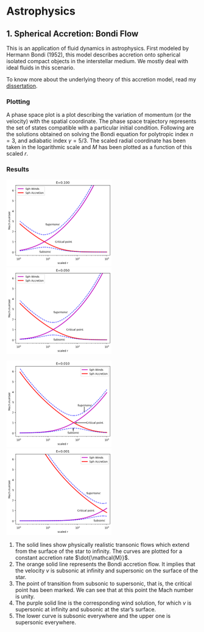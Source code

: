 # Astrophysics

## 1. Spherical Accretion: Bondi Flow

This is an application of fluid dynamics in astrophysics. First modeled by Hermann Bondi (1952), this model describes accretion onto spherical isolated compact objects in the interstellar medium. We mostly deal with ideal fluids in this scenario.

To know more about the underlying theory of this accretion model, read my [dissertation](https://drive.google.com/file/d/1L3fMdmTaXKchnCuUwuJwOysXASNPeJ9L/view). 

### Plotting

A phase space plot is a plot describing the variation of momentum (or the velocity) with the spatial coordinate. The phase space trajectory represents the set of states compatible with a particular initial condition. 
Following are the solutions obtained on solving the Bondi equation for polytropic index $n = 3$, and adiabatic index $\gamma = 5/3$. The scaled radial coordinate has been taken in the logarithmic scale and $M$ has been plotted as a function of this scaled $r$. 

### Results

<img src = "bondi_e=0.1.png" width = "277" height = "228">  &nbsp;&nbsp;&nbsp; <img src = "bondi_e=0.05.png" width = "277" height = "228">

<img src = "bondi_e=0.01.png" width = "277" height = "228">  &nbsp;&nbsp;&nbsp; <img src = "bondi_e=0.001.png" width = "277" height = "228">

1. The solid lines show physically realistic transonic flows which extend from the surface of the star to infinity. The curves are plotted for a constant accretion rate $\dot{\mathcal{M}}$.
2. The orange solid line represents the Bondi accretion flow. It implies that the velocity $v$ is subsonic at infinity and supersonic on the surface of the star.
3. The point of transition from subsonic to supersonic, that is, the critical point has been marked. We can see that at this point the Mach number is unity.
4. The purple solid line is the corresponding wind solution, for which $v$ is supersonic at infinity and subsonic at the star’s surface.
5. The lower curve is subsonic everywhere and the upper one is supersonic everywhere.
